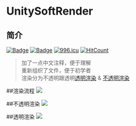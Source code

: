 # UnitySoftRender

## 简介<br>
[![Badge](https://img.shields.io/badge/github-Zagara-lightgrey.svg)](https://github.com/justalittlefat/Zagara)
[![Badge](https://img.shields.io/badge/知乎-用300行代码写一个软渲染器-blue.svg)](https://zhuanlan.zhihu.com/p/33600502)
[![996.icu](https://img.shields.io/badge/link-996.icu-red.svg)](https://996.icu)
[![HitCount](http://hits.dwyl.io/yqlizeao/UnitySoftRender.svg)](http://hits.dwyl.io/yqlizeao/UnitySoftRender)


> 加了一点中文注释，便于理解<br>
> 重新组织了文件，便于初学者<br>
> 渲染分为不透明跟透明[透明渲染](#透明渲染) & [不透明渲染](#不透明渲染)

##渲染流程
![](https://github.com/yqlizeao/UnitySoftRender/blob/master/WorkFlow.png)

##不透明渲染
![](https://github.com/yqlizeao/UnitySoftRender/blob/master/OpaqueCapture.png)

##透明渲染
![](https://github.com/yqlizeao/UnitySoftRender/blob/master/TranslucentCapture.png)